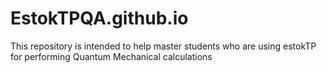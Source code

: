 # EstokTPQA.github.io
This repository is intended to help master students who are using estokTP for performing Quantum Mechanical calculations
